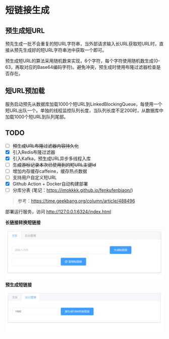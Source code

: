 # 短链接生成

## 预生成短URL

预先生成一批不会重复的短URL字符串，当外部请求输入长URL获取短URL时，直接从预先生成好的短URL字符串池中获取一个即可。

预生成短URL的算法采用随机数来实现，6个字符，每个字符使用随机数生成(0-63，再取对应的Base64编码字符)。避免冲突，预生成时使用布隆过滤器检查是否存在。

## 短URL预加载

服务启动预先从数据库加载1000个短URL到LinkedBlockingQueue，每使用一个短URL出队一个。单独的线程监控队列长度，当队列长度不足200时，从数据库中加载1000个短URL到队列尾部。

## TODO

- [ ] ~~预生成URL布隆过滤器内容持久化~~
- [x] 引入Redis布隆过滤器
- [x] 引入Kafka，预生成URL异步多线程入库
- [ ] ~~生成游标记录本次已使用到的短URL主键Id~~
- [ ] 增加内存缓存caffeine，缓存热点数据
- [ ] 支持用户自定义短URL
- [x] Github Action + Docker自动构建部署
- [ ] 分库分表 (笔记：https://imokkkk.github.io/fenkufenbiaon/)

> 参考：https://time.geekbang.org/column/article/488496



部署运行服务，访问 http://127.0.0.1:6324/index.html

**长链接转换短链接**

![长链接转换短链接](img/image-20220506162739059.png)**预生成短链接**

![预生成短链接](img/image-20220506162822750.png)

